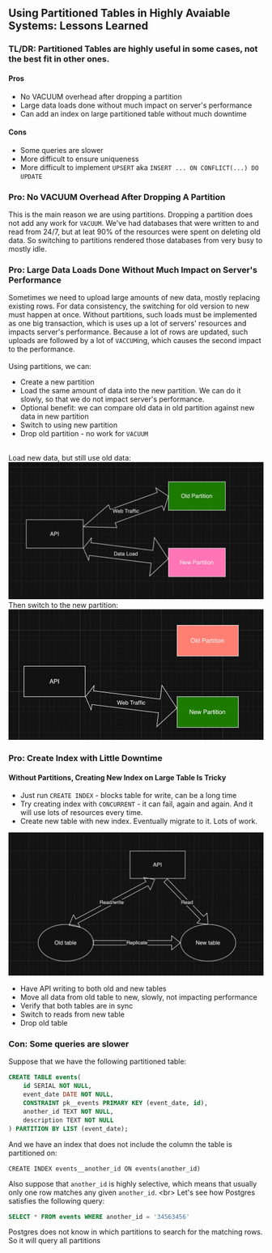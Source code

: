 ## Using Partitioned Tables in Highly Avaiable Systems: Lessons Learned
### TL/DR: Partitioned Tables are highly useful in some cases, not the best fit in other ones.
#### Pros
* No VACUUM overhead after dropping a partition
* Large data loads done without much impact on server's performance
* Can add an index on large partitioned table without much downtime
#### Cons
* Some queries are slower
* More difficult to ensure uniqueness
* More difficult to implement `UPSERT` aka `INSERT ... ON CONFLICT(...) DO UPDATE`
### Pro: No VACUUM Overhead After Dropping A Partition
This is the main reason we are using partitions. Dropping a partition does not add any work for `VACUUM`. We've had databases that were written to and read from 24/7, but at leat 90% of the resources were spent on deleting old data. So switching to partitions rendered those databases from very busy to mostly idle.
### Pro: Large Data Loads Done Without Much Impact on Server's Performance
Sometimes we need to upload large amounts of new data, mostly replacing existing rows. For data consistency, the switching for old version to new must happen at once. Without partitions, such loads must be implemented as one big transaction, which is uses up a lot of servers' resources and impacts server's performance. Because a lot of rows are updated, such uploads are followed by a lot of `VACCUM`ing, which causes the second impact to the performance.
<br/>
<br/>
Using partitions, we can:
* Create a new partition
* Load the same amount of data into the new partition. We can do it slowly, so that we do not impact server's performance.
* Optional benefit: we can compare old data in old partition against new data in new partition
* Switch to using new partition
* Drop old partition - no work for `VACUUM`
<br/>
Load new data, but still use old data:
<img src="upload-to-new-partition.png" />
Then switch to the new partition:
<img src="after-upload.png" />

### Pro: Create Index with Little Downtime

#### Without Partitions, Creating New Index on Large Table Is Tricky
* Just run `CREATE INDEX` - blocks table for write, can be a long time
* Try creating index with `CONCURRENT` - it can fail, again and again. And it will use lots of resources every time.
* Create new table with new index. Eventually migrate to it. Lots of work.

<img src="images/move-to-new-table.png" />  

* Have API writing to both old and new tables
* Move all data from old table to new, slowly, not impacting performance
* Verify that both tables are in sync
* Switch to reads from new table
* Drop old table

### Con: Some queries are slower
Suppose that we have the following partitioned table:
```sql
CREATE TABLE events(
	id SERIAL NOT NULL,
	event_date DATE NOT NULL,
    CONSTRAINT pk__events PRIMARY KEY (event_date, id),
	another_id TEXT NOT NULL,
	description TEXT NOT NULL
) PARTITION BY LIST (event_date);
```
And we have an index that does not include the column the table is partitioned on:
```
CREATE INDEX events__another_id ON events(another_id)
```
Also suppose that `another_id` is highly selective, which means that usually only one row matches any given `another_id`.
<br\>
Let's see how Postgres satisfies the following query:
```sql
SELECT * FROM events WHERE another_id = '34563456'
```
Postgres does not know in which partitions to search for the matching rows. So it will query all partitions
